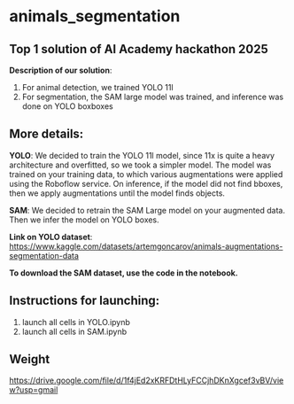 # animals_segmentation

## Top 1 solution of AI Academy hackathon 2025

**Description of our solution**:
1) For animal detection, we trained YOLO 11l
2) For segmentation, the SAM large model was trained, and inference was done on YOLO boxboxes

## More details:

**YOLO**:
We decided to train the YOLO 11l model, since 11x is quite a heavy architecture and overfitted, so we took a simpler model.
The model was trained on your training data, to which various augmentations were applied using the Roboflow service.
On inference, if the model did not find bboxes, then we apply augmentations until the model finds objects.

**SAM**:
We decided to retrain the SAM Large model on your augmented data. Then we infer the model on YOLO boxes.

**Link on YOLO dataset**:
https://www.kaggle.com/datasets/artemgoncarov/animals-augmentations-segmentation-data

**To download the SAM dataset, use the code in the notebook.**

## Instructions for launching:
1) launch all cells in YOLO.ipynb
2) launch all cells in SAM.ipynb

## Weight

https://drive.google.com/file/d/1f4jEd2xKRFDtHLyFCCjhDKnXgcef3vBV/view?usp=gmail
